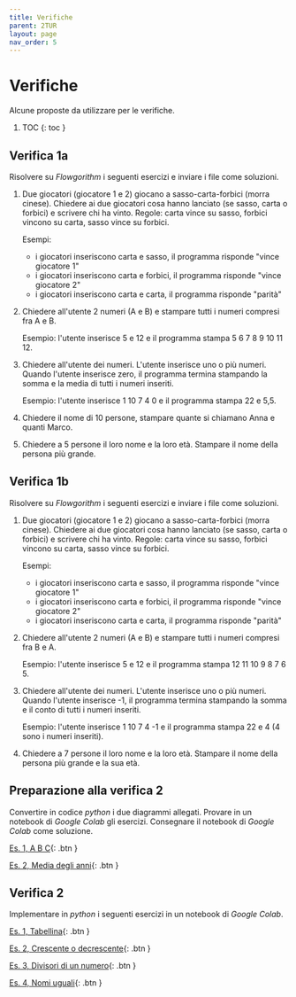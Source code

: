 ```yaml
---
title: Verifiche
parent: 2TUR
layout: page
nav_order: 5
---
```


# Verifiche

Alcune proposte da utilizzare per le verifiche.

1. TOC
{: toc }

## Verifica 1a

Risolvere su _Flowgorithm_ i seguenti esercizi e inviare i file come soluzioni. 

1. Due giocatori (giocatore 1 e 2) giocano a sasso-carta-forbici (morra cinese).
   Chiedere ai due giocatori cosa hanno lanciato (se sasso, carta o forbici) e scrivere chi ha vinto.
   Regole: carta vince su sasso, forbici vincono su carta, sasso vince su forbici.

   Esempi:
   - i giocatori inseriscono carta e sasso, il programma risponde "vince giocatore 1"
   - i giocatori inseriscono carta e forbici, il programma risponde "vince giocatore 2"
   - i giocatori inseriscono carta e carta, il programma risponde "parità"

2. Chiedere all'utente 2 numeri (A e B) e stampare tutti i numeri compresi fra A e B.

   Esempio: l'utente inserisce 5 e 12 e il programma stampa 5 6 7 8 9 10 11 12.

3. Chiedere all'utente dei numeri. L'utente inserisce uno o più numeri.
   Quando l'utente inserisce zero, il programma termina stampando la somma
   e la media di tutti i numeri inseriti.

   Esempio: l'utente inserisce 1 10 7 4 0 e il programma stampa 22 e 5,5.

4. Chiedere il nome di 10 persone, stampare quante si chiamano Anna e quanti Marco.

5. Chiedere a 5 persone il loro nome e la loro età. Stampare il nome della persona più grande.

## Verifica 1b

Risolvere su _Flowgorithm_ i seguenti esercizi e inviare i file come soluzioni. 

1. Due giocatori (giocatore 1 e 2) giocano a sasso-carta-forbici (morra cinese).
   Chiedere ai due giocatori cosa hanno lanciato (se sasso, carta o forbici) e scrivere chi ha vinto.
   Regole: carta vince su sasso, forbici vincono su carta, sasso vince su forbici.

   Esempi:
   - i giocatori inseriscono carta e sasso, il programma risponde "vince giocatore 1"
   - i giocatori inseriscono carta e forbici, il programma risponde "vince giocatore 2"
   - i giocatori inseriscono carta e carta, il programma risponde "parità"

2. Chiedere all'utente 2 numeri (A e B) e stampare tutti i numeri compresi fra B e A.

   Esempio: l'utente inserisce 5 e 12 e il programma stampa 12 11 10 9 8 7 6 5.

3. Chiedere all'utente dei numeri. L'utente inserisce uno o più numeri.
   Quando l'utente inserisce -1, il programma termina stampando la somma
   e il conto di tutti i numeri inseriti.

   Esempio: l'utente inserisce 1 10 7 4 -1 e il programma stampa 22 e 4 (4 sono i numeri inseriti).

4. Chiedere a 7 persone il loro nome e la loro età.
   Stampare il nome della persona più grande e la sua età.

## Preparazione alla verifica 2

Convertire in codice _python_ i due diagrammi allegati.
Provare in un notebook di _Google Colab_ gli esercizi.
Consegnare il notebook di _Google Colab_ come soluzione.

[Es. 1, A B C](preparazione/es1_abc.fprg){: .btn }

[Es. 2, Media degli anni](preparazione/es2_media_anni.fprg){: .btn }

## Verifica 2

Implementare in _python_ i seguenti esercizi in un notebook di _Google Colab_.

[Es. 1, Tabellina](verifica2/es1_tabellina.fprg){: .btn }

[Es. 2, Crescente o decrescente](verifica2/es2_crescente_decrescente.fprg){: .btn }

[Es. 3, Divisori di un numero](verifica2/es3_divisori.fprg){: .btn }

[Es. 4, Nomi uguali](verifica2/es4_nomi.fprg){: .btn }
